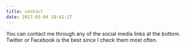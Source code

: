 ```yaml
---
title: contact
date: 2017-03-04 18:41:27
---
```


You can contact me through any of the social media links at the bottom.  Twitter or Facebook is the best since I check them most often.
